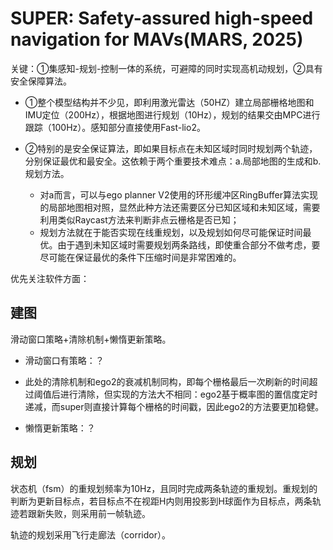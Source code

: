 # SUPER: Safety-assured high-speed navigation for MAVs(MARS, 2025)

关键：①集感知-规划-控制一体的系统，可避障的同时实现高机动规划，②具有安全保障算法。

- ①整个模型结构并不少见，即利用激光雷达（50HZ）建立局部栅格地图和IMU定位（200Hz），根据地图进行规划（10Hz），规划的结果交由MPC进行跟踪（100Hz）。感知部分直接使用Fast-lio2。

- ②特别的是安全保证算法，即如果目标点在未知区域时同时规划两个轨迹，分别保证最优和最安全。这依赖于两个重要技术难点：a.局部地图的生成和b.规划方法。
  - 对a而言，可以与ego planner V2使用的环形缓冲区RingBuffer算法实现的局部地图相对照，显然此种方法还需要区分已知区域和未知区域，需要利用类似Raycast方法来判断非点云栅格是否已知；
  - 规划方法就在于能否实现在线重规划，以及规划如何尽可能保证时间最优。由于遇到未知区域时需要规划两条路线，即使重合部分不做考虑，要尽可能在保证最优的条件下压缩时间是非常困难的。

优先关注软件方面：

## 建图

滑动窗口策略+清除机制+懒惰更新策略。

- 滑动窗口有策略：？

- 此处的清除机制和ego2的衰减机制同构，即每个栅格最后一次刷新的时间超过阈值后进行清除，但实现的方法大不相同：ego2基于概率图的置信度定时递减，而super则直接计算每个栅格的时间戳，因此ego2的方法要更加稳健。
- 懒惰更新策略：？

## 规划

状态机（fsm）的重规划频率为10Hz，且同时完成两条轨迹的重规划。重规划的判断为更新目标点，若目标点不在视距H内则用投影到H球面作为目标点，两条轨迹若跟新失败，则采用前一帧轨迹。

轨迹的规划采用飞行走廊法（corridor）。

